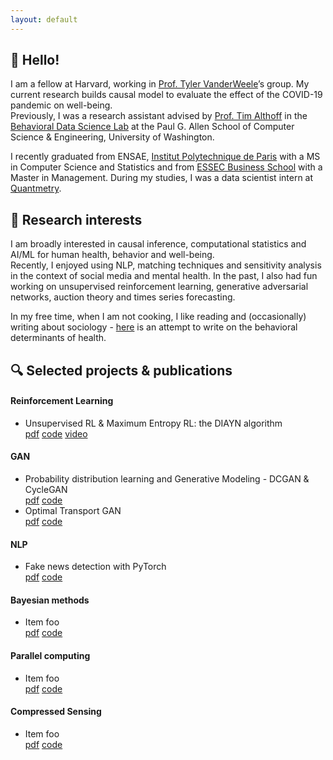 ```yaml
---
layout: default
---
```


## 👋 Hello!

I am a fellow at Harvard, working in [Prof. Tyler VanderWeele](https://www.hsph.harvard.edu/tyler-vanderweele/)’s group. My current research builds causal model to evaluate the effect of the COVID-19 pandemic on well-being.    
Previously, I was a research assistant advised by [Prof. Tim Althoff](http://timalthoff.de/) in the [Behavioral Data Science Lab](https://behavioral-data.github.io/) at the Paul G. Allen School of Computer Science & Engineering, University of Washington.      

I recently graduated from ENSAE, [Institut Polytechnique de Paris](https://www.ip-paris.fr/en) with a MS in Computer Science and Statistics and from [ESSEC Business School](https://www.essec.edu/en/) with a Master in Management. During my studies, I was a data scientist intern at [Quantmetry](https://www.quantmetry.com/).

## 👀 Research interests

I am broadly interested in causal inference, computational statistics and AI/ML for human health, behavior and well-being.   
Recently, I enjoyed using NLP, matching techniques and sensitivity analysis in the context of social media and mental health. In the past, I also had fun working on unsupervised reinforcement learning, generative adversarial networks, auction theory and times series forecasting.

In my free time, when I am not cooking, I like reading and (occasionally) writing about sociology - [here]() is an attempt to write on the behavioral determinants of health.

## 🔍 Selected projects & publications

#### Reinforcement Learning
*   Unsupervised RL & Maximum Entropy RL: the DIAYN algorithm          
    <a href="assets/papers/rl_final_deshayes_dulcy.pdf" target="_blank"><i class="fa fa-file-pdf-o [&#xf1c1;]"></i> pdf</a>   <a href="https://github.com/remydeshayes/RL_DIAYN.git"><i class="fa fa-github"></i> code</a> <a href=""><i class="fa fa-youtube [f167]"></i> video</a>
    
#### GAN 
*   Probability distribution learning and Generative Modeling - DCGAN & CycleGAN            
    <a href=""><i class="fa fa-file-pdf-o [&#xf1c1;]"></i> pdf</a>   <a href=""><i class="fa fa-github"></i> code</a>
*   Optimal Transport GAN           
    <a href=""><i class="fa fa-file-pdf-o [&#xf1c1;]"></i> pdf</a>   <a href=""><i class="fa fa-github"></i> code</a>

#### NLP
*   Fake news detection with PyTorch      
    <a href=""><i class="fa fa-file-pdf-o [&#xf1c1;]"></i> pdf</a>   <a href=""><i class="fa fa-github"></i> code</a>

#### Bayesian methods
*   Item foo      
    <a href=""><i class="fa fa-file-pdf-o [&#xf1c1;]"></i> pdf</a>   <a href=""><i class="fa fa-github"></i> code</a>

#### Parallel computing
*   Item foo       
    <a href=""><i class="fa fa-file-pdf-o [&#xf1c1;]"></i> pdf</a>   <a href=""><i class="fa fa-github"></i> code</a>

#### Compressed Sensing 
*   Item foo        
    <a href=""><i class="fa fa-file-pdf-o [&#xf1c1;]"></i> pdf</a>   <a href=""><i class="fa fa-github"></i> code</a>
